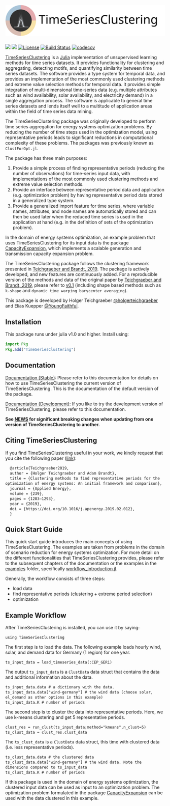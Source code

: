 ﻿![TimeSeriesClustering](docs/src/assets/clust_for_opt_text.svg)
===
[![](https://img.shields.io/badge/docs-stable-blue.svg)](https://holgerteichgraeber.github.io/TimeSeriesClustering.jl/stable)
[![](https://img.shields.io/badge/docs-dev-blue.svg)](https://holgerteichgraeber.github.io/TimeSeriesClustering.jl/dev)
[![License](http://img.shields.io/badge/license-MIT-brightgreen.svg?style=flat)](LICENSE)
[![Build Status](https://travis-ci.com/holgerteichgraeber/TimeSeriesClustering.jl.svg?token=HRFemjSxM1NBCsbHGNDG&branch=master)](https://travis-ci.com/holgerteichgraeber/TimeSeriesClustering.jl)
[![codecov](https://codecov.io/gh/holgerteichgraeber/TimeSeriesClustering.jl/branch/master/graph/badge.svg)](https://codecov.io/gh/holgerteichgraeber/TimeSeriesClustering.jl)


[TimeSeriesClustering](https://github.com/holgerteichgraeber/TimeSeriesClustering.jl) is a [Julia](https://www.juliaopt.com) implementation of unsupervised learning methods for time series datasets. It provides functionality for clustering and aggregating, detecting motifs, and quantifying similarity between time series datasets.
The software provides a type system for temporal data, and provides an implementation of the most commonly used clustering methods and extreme value selection methods for temporal data.
It provides simple integration of multi-dimensional time-series data (e.g. multiple attributes such as wind availability, solar availability, and electricity demand) in a single aggregation process.
The software is applicable to general time series datasets and lends itself well to a multitude of application areas within the field of time series data mining.

The TimeSeriesClustering package was originally developed to perform time series aggregation for energy systems optimization problems. By reducing the number of time steps used in the optimization model, using representative periods leads to significant reductions in computational complexity of these problems.
The packages was previously known as `ClustForOpt.jl`.

The package has three main purposes:
1) Provide a simple process of finding representative periods (reducing the number of observations) for time-series input data, with implementations of the most commonly used clustering methods and extreme value selection methods.
2) Provide an interface between representative period data and application (e.g. optimization problem) by having representative period data stored in a generalized type system.
3) Provide a generalized import feature for time series, where variable names, attributes, and node names are automatically stored and can then be used later when the reduced time series is used in the application at hand (e.g. in the definition of sets of the optimization problem).

In the domain of energy systems optimization, an example problem that uses TimeSeriesClustering for its input data is the package [CapacityExpansion](https://github.com/YoungFaithful/CapacityExpansion.jl), which implements a scalable generation and transmission capacity expansion problem.

The TimeSeriesClustering package follows the clustering framework presented in [Teichgraeber and Brandt, 2019](https://doi.org/10.1016/j.apenergy.2019.02.012).
The package is actively developed, and new features are continuously added.
For a reproducible version of the methods and data of the original paper by [Teichgraeber and Brandt, 2019](https://doi.org/10.1016/j.apenergy.2019.02.012), please refer to [v0.1](https://github.com/holgerteichgraeber/TimeSeriesClustering.jl/tree/v0.1) (including shape based methods such as `k-shape` and `dynamic time warping barycenter averaging`).

This package is developed by Holger Teichgraeber [@holgerteichgraeber](https://github.com/holgerteichgraeber) and Elias Kuepper [@YoungFaithful](https://github.com/youngfaithful).

## Installation
This package runs under julia v1.0 and higher.
Install using:

```julia
import Pkg
Pkg.add("TimeSeriesClustering")
```

## Documentation
[Documentation (Stable)](https://holgerteichgraeber.github.io/TimeSeriesClustering.jl/stable): Please refer to this documentation for details on how to use TimeSeriesClustering the current version of TimeSeriesClustering. This is the documentation of the default version of the package.

[Documentation (Development)](https://holgerteichgraeber.github.io/TimeSeriesClustering.jl/dev): If you like to try the development version of TimeSeriesClustering, please refer to this documentation.

**See [NEWS](NEWS.md) for significant breaking changes when updating from one version of TimeSeriesClustering to another.**

## Citing TimeSeriesClustering
If you find TimeSeriesClustering useful in your work, we kindly request that you cite the following paper ([link](https://doi.org/10.1016/j.apenergy.2019.02.012)):

```
  @article{Teichgraeber2019,
  author = {Holger Teichgraeber and Adam Brandt},
  title = {Clustering methods to find representative periods for the optimization of energy systems: An initial framework and comparison},
  journal = {Applied Energy},
  volume = {239},
  pages = {1283–1293},
  year = {2019},
  doi = {https://doi.org/10.1016/j.apenergy.2019.02.012},
  }
```

## Quick Start Guide

This quick start guide introduces the main concepts of using TimeSeriesClustering. The examples are taken from problems in the domain of scenario reduction for energy systems optimization. For more detail on the different functionalities that TimeSeriesClustering provides, please refer to the subsequent chapters of the documentation or the examples in the [examples](https://github.com/holgerteichgraeber/TimeSeriesClustering.jl/tree/master/examples) folder, specifically [workflow_introduction.jl](https://github.com/holgerteichgraeber/TimeSeriesClustering.jl/blob/master/examples/workflow_introduction.jl).

Generally, the workflow consists of three steps:
- load data
- find representative periods (clustering + extreme period selection)
- optimization

## Example Workflow
After TimeSeriesClustering is installed, you can use it by saying:
```@repl workflow
using TimeSeriesClustering
```

The first step is to load the data. The following example loads hourly wind, solar, and demand data for Germany (1 region) for one year.
```@repl workflow
ts_input_data = load_timeseries_data(:CEP_GER1)
```
The output `ts_input_data` is a `ClustData` data struct that contains the data and additional information about the data.
```@repl workflow
ts_input_data.data # a dictionary with the data.
ts_input_data.data["wind-germany"] # the wind data (choose solar, el_demand as other options in this example)
ts_input_data.K # number of periods
```

The second step is to cluster the data into representative periods. Here, we use k-means clustering and get 5 representative periods.
```@repl workflow
clust_res = run_clust(ts_input_data;method="kmeans",n_clust=5)
ts_clust_data = clust_res.clust_data
```
The `ts_clust_data` is a `ClustData` data struct, this time with clustered data (i.e. less representative periods).
```@repl workflow
ts_clust_data.data # the clustered data
ts_clust_data.data["wind-germany"] # the wind data. Note the dimensions compared to ts_input_data
ts_clust_data.K # number of periods
```

If this package is used in the domain of energy systems optimization, the clustered input data can be used as input to an optimization problem.
The optimization problem formulated in the package [CapacityExpansion](https://github.com/YoungFaithful/CapacityExpansion.jl) can be used with the data clustered in this example.
